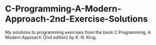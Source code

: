 # C-Programming-A-Modern-Approach-2nd-Exercise-Solutions
My solutions to programming exercises from the book C Programming, A Modern Approach (2nd edition) by K. N. King.

